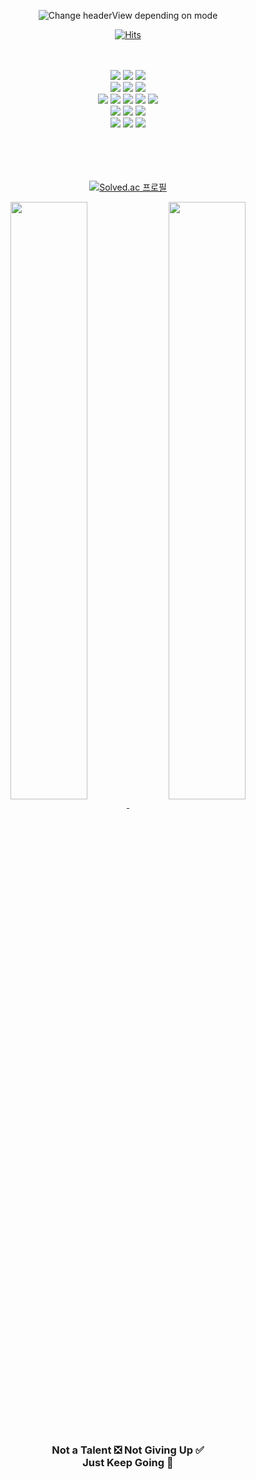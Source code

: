 <p align="center">
    <picture>
      <source media="(prefers-color-scheme: dark)" srcset="https://capsule-render.vercel.app/api?type=slice&color=0:F19C8C,30:EDD398,60:C8FAF0,100:82E6FF&height=270">
      <img alt="Change headerView depending on mode" src="https://capsule-render.vercel.app/api?type=slice&color=gradient&customColorList=4&height=270&text=DCherish&fontAlignY=81&fontSize=70&desc=iOS%20Developer&descSize=25&descAlignY=96&fontColor=000000&animation=twinkling">
    </picture>
</p>

<!-- If you want to copy my code, Plz Give a ⭐️ for me 😀. That's All :) -->
<!-- If you want to fork this markdown, Just give me a ⭐️. Is it Simple, Right? -->

<div align="center">

[![Hits](https://hits.seeyoufarm.com/api/count/incr/badge.svg?url=https%3A%2F%2Fgithub.com%2Fdcherish&count_bg=%23888888&title_bg=%23444444&icon=&icon_color=%23000000&title=hits&edge_flat=false)](https://hits.seeyoufarm.com)  

<br>
<br>

<!-- If you want to copy my code, Plz Give a ⭐️ for me 😀. That's All :) -->
<!-- If you want to fork this markdown, Just give me a ⭐️. Is it Simple, Right? -->

<img src="https://img.shields.io/badge/iOS-484848?&style=for-the-badge&logo=ios&logoColor=white" />
<img src="https://img.shields.io/badge/swift-F05138?&style=for-the-badge&logo=swift&logoColor=white" />
<img src="https://img.shields.io/badge/xcode-147EFB?&style=for-the-badge&logo=xcode&logoColor=white" />

<br>

<img src="https://img.shields.io/badge/c++-00599C?&style=for-the-badge&logo=c%2B%2B&logoColor=white" />
<img src="https://img.shields.io/badge/visual%20studio-5C2D91?&style=for-the-badge&logo=visual%20studio&logoColor=white" />
<img src="https://img.shields.io/badge/visual%20studio%20code-007ACC?&style=for-the-badge&logo=visual%20studio%20code&logoColor=white" />

<br>

<img src="https://img.shields.io/badge/android-3DDC84?&style=for-the-badge&logo=android&logoColor=white" />
<img src="https://img.shields.io/badge/kotlin-7F52FF?&style=for-the-badge&logo=kotlin&logoColor=white" />
<img src="https://img.shields.io/badge/android%20studio-3DDC84?&style=for-the-badge&logo=android%20studio&logoColor=white" />
<img src="https://img.shields.io/badge/java-007396?&style=for-the-badge&logo=java&logoColor=white" />
<img src="https://img.shields.io/badge/intellij%20idea-000000?&style=for-the-badge&logo=intellij%20idea&logoColor=white" />

<br>

<img src="https://img.shields.io/badge/tensorflow-FF6F00?&style=for-the-badge&logo=tensorflow&logoColor=white" />
<img src="https://img.shields.io/badge/python-3776AB?&style=for-the-badge&logo=python&logoColor=white" />
<img src="https://img.shields.io/badge/jupyter%20notebook-F37626?&style=for-the-badge&logo=jupyter&logoColor=white" />

<br>

<img src="https://img.shields.io/badge/unity3d-FFFFFF?&style=for-the-badge&logo=unity&logoColor=black" />
<img src="https://img.shields.io/badge/c%23-239120?&style=for-the-badge&logo=csharp&logoColor=white" />
<img src="https://img.shields.io/badge/sketchup-005F9E?&style=for-the-badge&logo=sketchup&logoColor=white" />  

<br>
<br>
<br>
<br>
<br>

<!-- If you want to copy my code, Plz Give a ⭐️ for me 😀. That's All :) -->
<!-- If you want to fork this markdown, Just give me a ⭐️. Is it Simple, Right? -->

[![Solved.ac 프로필](http://mazassumnida.wtf/api/v2/generate_badge?boj=dcherish)](https://solved.ac/dcherish)  

<a href="https://github.com/DCherish/github-readme-stats">
  <img align="center" src="https://github-readme-stats.vercel.app/api?username=DCherish&count_private=true&show_icons=true&theme=dark&hide_border=true&bg_color=42,99C38A,65AEC7,67A596&line_height=31&text_color=FFFFFF&border_radius=10" width=49.5% />
</a>
<a href="https://github.com/DCherish/github-readme-stats">
  <img align="center" src="https://github-readme-stats.vercel.app/api/top-langs/?username=DCherish&hide=c%23,cmake,c&layout=compact&theme=dark&hide_border=true&bg_color=42,99C38A,65AEC7,67A596&text_color=FFFFFF&border_radius=10" width=49.5% />
</a>

<br>
<br>
<br>

</div>

<!-- If you want to copy my code, Plz Give a ⭐️ for me 😀. That's All :) -->
<!-- If you want to fork this markdown, Just give me a ⭐️. Is it Simple, Right? -->

<h3 align="center">
Not a Talent ❎ Not Giving Up ✅  
<br>
Just Keep Going 🤙
</h3>

<!-- If you want to copy my code, Plz Give a ⭐️ for me 😀. That's All :) -->
<!-- If you want to fork this markdown, Just give me a ⭐️. Is it Simple, Right? -->